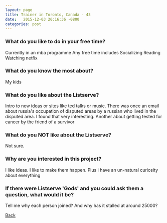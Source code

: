 ```yaml
---
layout: page
title: Trainer in Toronto, Canada - 43
date:   2015-12-03 20:16:36 -0800
categories: post
---
```


### What do you like to do in your free time?
<p>Currently in an mba programme
Any free time includes 
Socializing
Reading 
Watching netfix</p>

### What do you know the most about?
<p>My kids</p>

### What do you like about the Listserve?
<p>Intro to new ideas or sites like ted talks or music. 
There was once an email about russia's occupation of disputed areas by a russian who lived in the disputed area. I found that very interesting. 
Another about getting tested for cancer by the friend of a survivor</p>

### What do you NOT like about the Listserve?
<p>Not sure. </p>

### Why are you interested in this project?
<p>I like ideas. I like to make them happen. Plus i have an un-natural curiosity about everything</p>

### If there were Listserve 'Gods' and you could ask them a question, what would it be?
<p>Tell me why each person joined? And why has it stalled at around 25000? </p>

[Back][1]

[1]: /responders/all